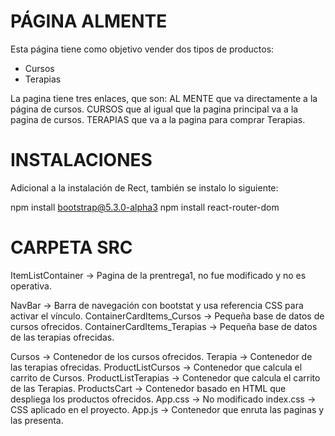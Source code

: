 # PÁGINA  ALMENTE 

Esta página tiene como objetivo vender dos tipos de productos:
- Cursos
- Terapias

La pagina tiene tres enlaces, que son:
AL MENTE que va directamente a la página de cursos.
CURSOS que al igual que la pagina principal va a la pagina de cursos.
TERAPIAS que va a la pagina para comprar Terapias.

# INSTALACIONES

Adicional a la instalación de Rect, también se instalo lo siguiente:

npm install bootstrap@5.3.0-alpha3
npm install  react-router-dom

# CARPETA SRC

ItemListContainer -> Pagina de la prentrega1, no fue modificado y no es operativa.

NavBar -> Barra de navegación con bootstat y usa referencia CSS para activar el vínculo.
ContainerCardItems_Cursos -> Pequeña base de datos de cursos ofrecidos.
ContainerCardItems_Terapias -> Pequeña base de datos de las terapias ofrecidas.

Cursos -> Contenedor de los cursos ofrecidos.
Terapia -> Contenedor de las terapias ofrecidas.
ProductListCursos -> Contenedor que calcula el carrito de Cursos.
ProductListTerapias -> Contenedor que calcula el carrito de las Terapias.
ProductsCart -> Contenedor basado en HTML que despliega los productos ofrecidos.
App.css -> No modificado
index.css -> CSS aplicado en el proyecto.
App.js -> Contenedor que enruta las paginas y las presenta.